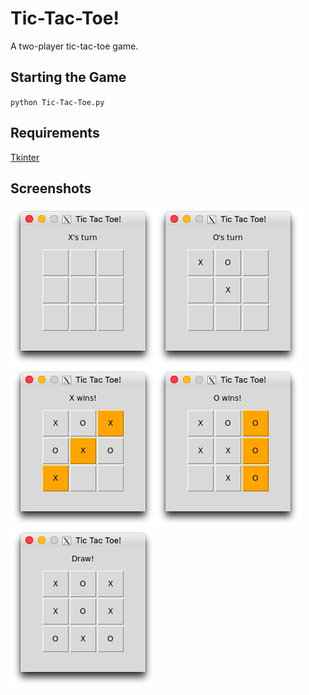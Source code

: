 # Tic-Tac-Toe!

A two-player tic-tac-toe game.

## Starting the Game

`python Tic-Tac-Toe.py`

## Requirements

[Tkinter](https://wiki.python.org/moin/TkInter)

## Screenshots

![start](screenshots/start.png)![oturn](screenshots/oturn.png)![xwin](screenshots/xwin.png)![owin](screenshots/owin.png)![draw](screenshots/draw.png)
